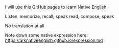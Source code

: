 

I will use this GitHub pages to learn Native English

Listen, memorize, recall, speak
read, compose, speak

No translation at all

Note down some native expression here: <https://arknativeenglish.github.io/expression.md>
